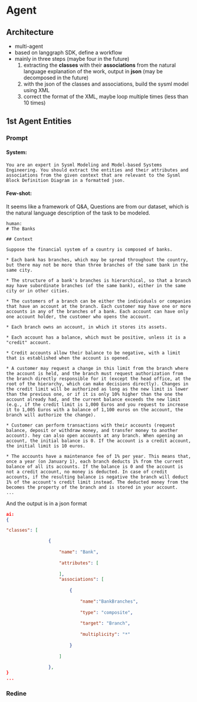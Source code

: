 # Agent
## Architecture
- multi-agent
- based on langgraph SDK, define a workflow
- mainly in three steps (maybe four in the future)
	1. extracting the **classes** with their **associations** from the natural language explanation of the work, output in **json** (may be decomposed in the future)
	2. with the json of the classes and associations, build the sysml model using XML
	3. correct the format of the XML, maybe loop multiple times (less than 10 times)
## 1st Agent Entities
### Prompt
#### System:
```
You are an expert in Sysml Modeling and Model-based Systems Engineering. You should extract the entities and their attributes and associations from the given context that are relevant to the Sysml Block Definition Diagram in a formatted json.
```
#### Few-shot:
It seems like a framework of Q&A, Questions are from our dataset, which is the natural language description of the task to be modeled.
```
human:
# The Banks

## Context

Suppose the financial system of a country is composed of banks.

* Each bank has branches, which may be spread throughout the country, but there may not be more than three branches of the same bank in the same city.

* The structure of a bank's branches is hierarchical, so that a branch may have subordinate branches (of the same bank), either in the same city or in other cities.

* The customers of a branch can be either the individuals or companies that have an account at the branch. Each customer may have one or more accounts in any of the branches of a bank. Each account can have only one account holder, the customer who opens the account.

* Each branch owns an account, in which it stores its assets.

* Each account has a balance, which must be positive, unless it is a "credit" account.

* Credit accounts allow their balance to be negative, with a limit that is established when the account is opened.

* A customer may request a change in this limit from the branch where the account is held, and the branch must request authorization from the branch directly responsible for it (except the head office, at the root of the hierarchy, which can make decisions directly). Changes in the credit limit will be authorized as long as the new limit is lower than the previous one, or if it is only 10% higher than the one the account already had, and the current balance exceeds the new limit (e.g., if the credit limit is 1,000 Euros and you request to increase it to 1,005 Euros with a balance of 1,100 euros on the account, the branch will authorize the change).

* Customer can perform transactions with their accounts (request balance, deposit or withdraw money, and transfer money to another account). hey can also open accounts at any branch. When opening an account, the initial balance is 0. If the account is a credit account, the initial limit is 10 euros.

* The accounts have a maintenance fee of 1% per year. This means that, once a year (on January 1), each branch deducts 1% from the current balance of all its accounts. If the balance is 0 and the account is not a credit account, no money is deducted. In case of credit accounts, if the resulting balance is negative the branch will deduct 1% of the account's credit limit instead. The deducted money from the becomes the property of the branch and is stored in your account.
...
```
And the output is in a json format
```json
ai:
{

"classes": [

				{
				
					"name": "Bank",
					
					"attributes": [
					
					],
					"associations": [
					
						{
						
							"name":"BankBranches",
							
							"type": "composite",
							
							"target": "Branch",
							
							"multiplicity": "*"
						
						}
					
					]
				
				},
}
...
```
### Redine

